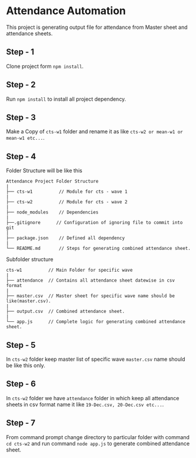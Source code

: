 # Attendance Automation

This project is generating output file for attendance from Master sheet and attendance sheets.

## Step - 1

Clone project form  `npm install`.

## Step - 2

Run `npm install` to install all project dependency.

## Step - 3

Make a Copy of `cts-w1` folder and rename it as like `cts-w2 or mean-w1 or mean-w1 etc...`.

## Step - 4

Folder Structure will be like this

    Attendance Project Folder Structure
    |
    ├── cts-w1          // Module for cts - wave 1
    |
    ├── cts-w2          // Module for cts - wave 2
    |
    ├── node_modules    // Dependencies
    |
    ├──.gitignore      // Configuration of ignoring file to commit into git
    |
    ├── package.json    // Defined all dependency    
    |
    └── README.md       // Steps for generating combined attendance sheet.


Subfolder structure

    cts-w1          // Main Folder for specific wave
    |
    ├── attendance  // Contains all attendance sheet datewise in csv format
    |
    ├── master.csv  // Master sheet for specific wave name should be like(master.csv).
    |
    ├── output.csv  // Combined attendance sheet.
    |
    └── app.js      // Complete logic for generating combined attendance sheet.

## Step - 5

In `cts-w2` folder keep master list of specific wave `master.csv` name should be like this only.


## Step - 6

In `cts-w2` folder we have `attendance` folder in which keep all attendance sheets in csv format name it like `19-Dec.csv, 20-Dec.csv etc...`.


## Step - 7

From command prompt change directory to particular folder with command `cd cts-w2` and run command `node app.js` to generate combined attendance sheet.